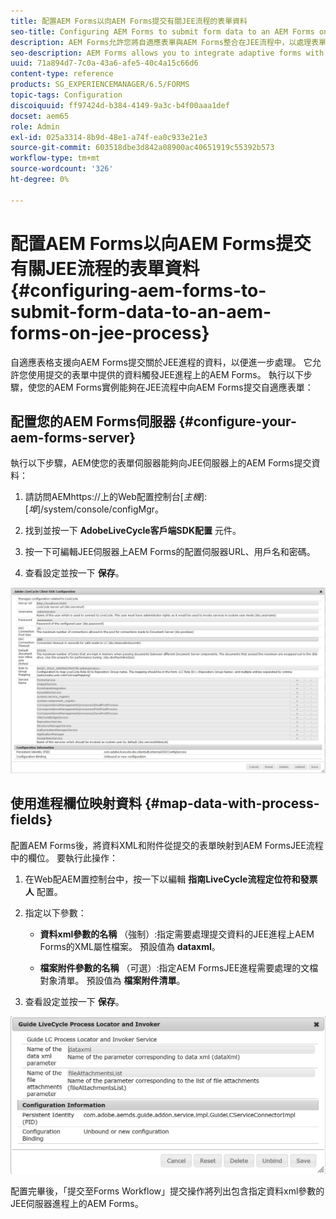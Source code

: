 ```yaml
---
title: 配置AEM Forms以向AEM Forms提交有關JEE流程的表單資料
seo-title: Configuring AEM Forms to submit form data to an AEM Forms on JEE process
description: AEM Forms允許您將自適應表單與AEM Forms整合在JEE流程中，以處理表單資料。
seo-description: AEM Forms allows you to integrate adaptive forms with AEM Forms on JEE processes for processing form data.
uuid: 71a894d7-7c0a-43a6-afe5-40c4a15c66d6
content-type: reference
products: SG_EXPERIENCEMANAGER/6.5/FORMS
topic-tags: Configuration
discoiquuid: ff97424d-b384-4149-9a3c-b4f00aaa1def
docset: aem65
role: Admin
exl-id: 025a3314-8b9d-48e1-a74f-ea0c933e21e3
source-git-commit: 603518dbe3d842a08900ac40651919c55392b573
workflow-type: tm+mt
source-wordcount: '326'
ht-degree: 0%

---
```


# 配置AEM Forms以向AEM Forms提交有關JEE流程的表單資料{#configuring-aem-forms-to-submit-form-data-to-an-aem-forms-on-jee-process}

自適應表格支援向AEM Forms提交關於JEE進程的資料，以便進一步處理。 它允許您使用提交的表單中提供的資料觸發JEE進程上的AEM Forms。 執行以下步驟，使您的AEM Forms實例能夠在JEE流程中向AEM Forms提交自適應表單：

## 配置您的AEM Forms伺服器 {#configure-your-aem-forms-server}

執行以下步驟，AEM使您的表單伺服器能夠向JEE伺服器上的AEM Forms提交資料：

1. 請訪問AEMhttps://上的Web配置控制台&#x200B;[*主機*]:[*埠*]/system/console/configMgr。

1. 找到並按一下 **AdobeLiveCycle客戶端SDK配置** 元件。
1. 按一下可編輯JEE伺服器上AEM Forms的配置伺服器URL、用戶名和密碼。
1. 查看設定並按一下 **保存**。

![AdobeLiveCycle客戶端SDK配置](assets/clientsdkconfiguration.jpg)

## 使用進程欄位映射資料 {#map-data-with-process-fields}

配置AEM Forms後，將資料XML和附件從提交的表單映射到AEM FormsJEE流程中的欄位。 要執行此操作：

1. 在Web配AEM置控制台中，按一下以編輯 **指南LiveCycle流程定位符和發票人** 配置。
1. 指定以下參數：

   * **資料xml參數的名稱** （強制）:指定需要處理提交資料的JEE進程上AEM Forms的XML屬性檔案。 預設值為 **dataxml**。

   * **檔案附件參數的名稱** （可選）:指定AEM FormsJEE進程需要處理的文檔對象清單。 預設值為 **檔案附件清單**。

1. 查看設定並按一下 **保存**。

![指南LiveCycle流程定位符和發票人](assets/test3.jpg)

配置完畢後，「提交至Forms Workflow」提交操作將列出包含指定資料xml參數的JEE伺服器進程上的AEM Forms。
